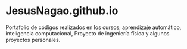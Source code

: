 # JesusNagao.github.io
Portafolio de códigos realizados en los cursos; aprendizaje automático, inteligencia computacional, Proyecto de ingeniería física y algunos proyectos personales.
